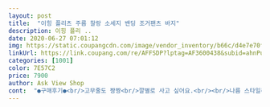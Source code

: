 ```yaml
---
layout: post 
title:  "이힝 플리츠 주름 찰랑 소세지 밴딩 조거팬츠 바지" 
description: 이힝 플리 ..
date: 2020-06-27 07:01:12 
img: https://static.coupangcdn.com/image/vendor_inventory/b66c/d4e7e70f1ac52df47b76c0ea6a91eb18c7f7a91607a6221b68df2a1c6259.jpg 
linkUrl: https://link.coupang.com/re/AFFSDP?lptag=AF3600438&subid=ahnPublicAsk&pageKey=1519258615&itemId=2606979374&vendorItemId=70598102086&traceid=V0-113-e2435275d00230e3 
categories: [1001] 
color: 7E57C2 
price: 7900 
author: Ask View Shop 
cont:  "●구매후기●<br/>고무줄도 짱짱<br/>깔별로 사고 싶어요.<br/><br/>나름 스타일리쉬해요.<br/><br/>넘 편해용.<br/><br/>다른색으로 또 살거에요ㅋㅋ<br/>벌써 2개째에요.<br/><br/>상의 잘 받쳐입음 될듯해요.<br/><br/>올 여름엔 이 바지로 살듯요.<br/><br/>완전대박 입고 구두신으니 폼나는데요 완존좋아요  전발목이 얇아 발목이 조금더 좁으면좋겟지만  .<br/>.<br/>암튼가성비최고에요 참고로 판매자님지금처럼만 고객신경써주심 완전댜박나실듯하네요<br/>은근 스타일리쉬해요.<br/><br/>재질도 괜찮고<br/>짱짱한 고무줄과 시원하구요.<br/><br/>" 
---
```

